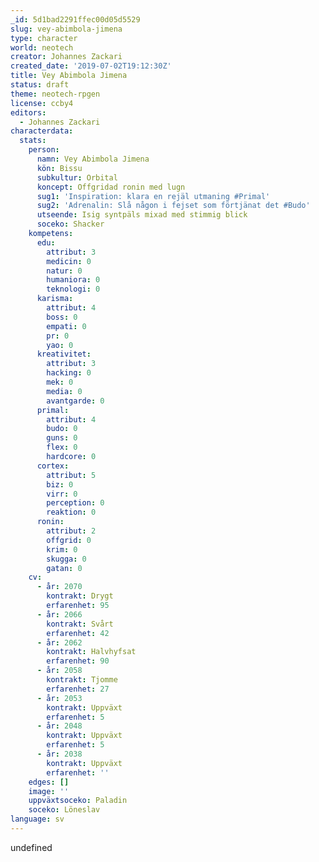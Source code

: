 ```yaml
---
_id: 5d1bad2291ffec00d05d5529
slug: vey-abimbola-jimena
type: character
world: neotech
creator: Johannes Zackari
created_date: '2019-07-02T19:12:30Z'
title: Vey Abimbola Jimena
status: draft
theme: neotech-rpgen
license: ccby4
editors:
  - Johannes Zackari
characterdata:
  stats:
    person:
      namn: Vey Abimbola Jimena
      kön: Bissu
      subkultur: Orbital
      koncept: Offgridad ronin med lugn
      sug1: 'Inspiration: klara en rejäl utmaning #Primal'
      sug2: 'Adrenalin: Slå någon i fejset som förtjänat det #Budo'
      utseende: Isig syntpäls mixad med stimmig blick
      soceko: Shacker
    kompetens:
      edu:
        attribut: 3
        medicin: 0
        natur: 0
        humaniora: 0
        teknologi: 0
      karisma:
        attribut: 4
        boss: 0
        empati: 0
        pr: 0
        yao: 0
      kreativitet:
        attribut: 3
        hacking: 0
        mek: 0
        media: 0
        avantgarde: 0
      primal:
        attribut: 4
        budo: 0
        guns: 0
        flex: 0
        hardcore: 0
      cortex:
        attribut: 5
        biz: 0
        virr: 0
        perception: 0
        reaktion: 0
      ronin:
        attribut: 2
        offgrid: 0
        krim: 0
        skugga: 0
        gatan: 0
    cv:
      - år: 2070
        kontrakt: Drygt
        erfarenhet: 95
      - år: 2066
        kontrakt: Svårt
        erfarenhet: 42
      - år: 2062
        kontrakt: Halvhyfsat
        erfarenhet: 90
      - år: 2058
        kontrakt: Tjomme
        erfarenhet: 27
      - år: 2053
        kontrakt: Uppväxt
        erfarenhet: 5
      - år: 2048
        kontrakt: Uppväxt
        erfarenhet: 5
      - år: 2038
        kontrakt: Uppväxt
        erfarenhet: ''
    edges: []
    image: ''
    uppväxtsoceko: Paladin
    soceko: Löneslav
language: sv
---
```

undefined
